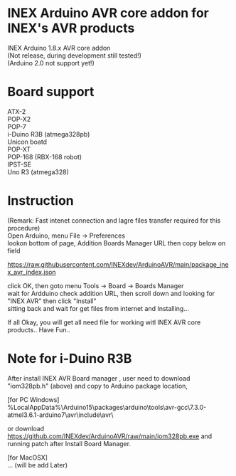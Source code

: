 # INEX Arduino AVR core addon for INEX's AVR products

INEX Arduino 1.8.x AVR core addon  
(Not release, during development still tested!)  
(Arduino 2.0 not support yet!)

# Board support  
ATX-2  
POP-X2  
POP-7  
i-Duino R3B (atmega328pb)  
Unicon boatd  
POP-XT  
POP-168 (RBX-168 robot)  
IPST-SE  
Uno R3 (atmega328)  

# Instruction
(Remark: Fast intenet connection and lagre files transfer required for this procedure)  
Open Arduino, menu File -> Preferences  
lookon bottom of page, Addition Boards Manager URL then copy below on field  

https://raw.githubusercontent.com/INEXdev/ArduinoAVR/main/package_inex_avr_index.json  

click OK, then goto menu Tools -> Board -> Boards Manager  
wait for Ardduino check addition URL, then scroll down and looking for "INEX AVR" then click "Install"  
sitting back and wait for get files from internet and Installing...  

If all Okay, you will get all need file for working witl INEX AVR core products.. Have Fun..  

# Note for i-Duino R3B
After install INEX AVR Board manager , user need to download "iom328pb.h" (above) and copy to Arduino package location,  

[for PC Windows]  
%LocalAppData%\Arduino15\packages\arduino\tools\avr-gcc\7.3.0-atmel3.6.1-arduino7\avr\include\avr\  

or download https://github.com/INEXdev/ArduinoAVR/raw/main/iom328pb.exe and running patch after Install Board Manager.  

[for MacOSX]  
... (will be add Later)  
